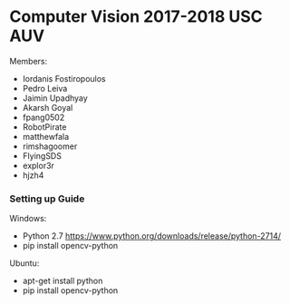 # Computer Vision 2017-2018 USC AUV

 Members:
 * Iordanis Fostiropoulos
 * Pedro Leiva
 * Jaimin Upadhyay
  * Akarsh Goyal
 * fpang0502
 * RobotPirate
 * matthewfala
 * rimshagoomer
 * FlyingSDS
 * explor3r
 * hjzh4
 
### Setting up Guide

Windows:
 * Python 2.7 https://www.python.org/downloads/release/python-2714/
 * pip install opencv-python

Ubuntu:
 * apt-get install python
 * pip install opencv-python
